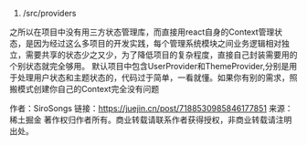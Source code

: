 <!--
 * @Author: David
 * @Date: 2023-05-21 10:16:39
 * @LastEditTime: 2023-05-21 10:16:40
 * @LastEditors: David
 * @Description: 文件目录说明 
 * @FilePath: \music\README.md
 * 可以输入预定的版权声明、个性签名、空行等
-->
1. /src/providers

  之所以在项目中没有用三方状态管理库，而直接用react自身的Context管理状态，是因为经过这么多项目的开发实践，每个管理系统模块之间业务逻辑相对独立，需要共享的状态少之又少，为了降低项目的复杂程度，直接自己封装需要用的个别状态就完全够用。
  默认项目中包含UserProvider和ThemeProvider,分别是用于处理用户状态和主题状态的，代码过于简单，一看就懂。如果你有别的需求，照搬模式创建你自己的Context完全没有问题

  作者：SiroSongs
  链接：<https://juejin.cn/post/7188530985846177851>
  来源：稀土掘金
  著作权归作者所有。商业转载请联系作者获得授权，非商业转载请注明出处。
